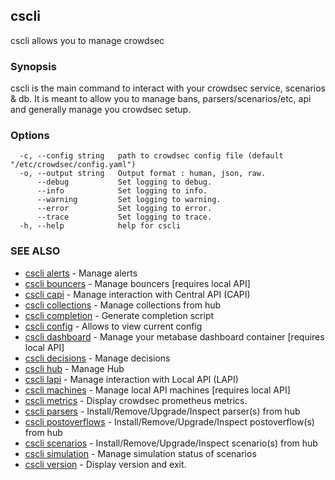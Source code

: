 ## cscli

cscli allows you to manage crowdsec

### Synopsis

cscli is the main command to interact with your crowdsec service, scenarios & db.
It is meant to allow you to manage bans, parsers/scenarios/etc, api and generally manage you crowdsec setup.

### Options

```
  -c, --config string   path to crowdsec config file (default "/etc/crowdsec/config.yaml")
  -o, --output string   Output format : human, json, raw.
      --debug           Set logging to debug.
      --info            Set logging to info.
      --warning         Set logging to warning.
      --error           Set logging to error.
      --trace           Set logging to trace.
  -h, --help            help for cscli
```

### SEE ALSO

* [cscli alerts](cscli_alerts.md)	 - Manage alerts
* [cscli bouncers](cscli_bouncers.md)	 - Manage bouncers [requires local API]
* [cscli capi](cscli_capi.md)	 - Manage interaction with Central API (CAPI)
* [cscli collections](cscli_collections.md)	 - Manage collections from hub
* [cscli completion](cscli_completion.md)	 - Generate completion script
* [cscli config](cscli_config.md)	 - Allows to view current config
* [cscli dashboard](cscli_dashboard.md)	 - Manage your metabase dashboard container [requires local API]
* [cscli decisions](cscli_decisions.md)	 - Manage decisions
* [cscli hub](cscli_hub.md)	 - Manage Hub
* [cscli lapi](cscli_lapi.md)	 - Manage interaction with Local API (LAPI)
* [cscli machines](cscli_machines.md)	 - Manage local API machines [requires local API]
* [cscli metrics](cscli_metrics.md)	 - Display crowdsec prometheus metrics.
* [cscli parsers](cscli_parsers.md)	 - Install/Remove/Upgrade/Inspect parser(s) from hub
* [cscli postoverflows](cscli_postoverflows.md)	 - Install/Remove/Upgrade/Inspect postoverflow(s) from hub
* [cscli scenarios](cscli_scenarios.md)	 - Install/Remove/Upgrade/Inspect scenario(s) from hub
* [cscli simulation](cscli_simulation.md)	 - Manage simulation status of scenarios
* [cscli version](cscli_version.md)	 - Display version and exit.


